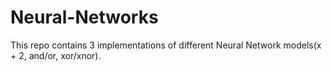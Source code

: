 # Neural-Networks
This repo contains 3 implementations of different Neural Network models(x + 2, and/or, xor/xnor).

